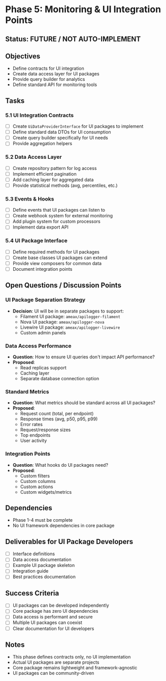 # Phase 5: Monitoring & UI Integration Points

## Status: FUTURE / NOT AUTO-IMPLEMENT

## Objectives
- Define contracts for UI integration
- Create data access layer for UI packages
- Provide query builder for analytics
- Define standard API for monitoring tools

## Tasks

### 5.1 UI Integration Contracts
- [ ] Create `UiDataProviderInterface` for UI packages to implement
- [ ] Define standard data DTOs for UI consumption
- [ ] Create query builder specifically for UI needs
- [ ] Provide aggregation helpers

### 5.2 Data Access Layer
- [ ] Create repository pattern for log access
- [ ] Implement efficient pagination
- [ ] Add caching layer for aggregated data
- [ ] Provide statistical methods (avg, percentiles, etc.)

### 5.3 Events & Hooks
- [ ] Define events that UI packages can listen to
- [ ] Create webhook system for external monitoring
- [ ] Add plugin system for custom processors
- [ ] Implement data export API

### 5.4 UI Package Interface
- [ ] Define required methods for UI packages
- [ ] Create base classes UI packages can extend
- [ ] Provide view composers for common data
- [ ] Document integration points

## Open Questions / Discussion Points

### UI Package Separation Strategy
- **Decision**: UI will be in separate packages to support:
  - Filament UI package: `ameax/apilogger-filament`
  - Nova UI package: `ameax/apilogger-nova`
  - Livewire UI package: `ameax/apilogger-livewire`
  - Custom admin panels

### Data Access Performance
- **Question**: How to ensure UI queries don't impact API performance?
- **Proposed**:
  - Read replicas support
  - Caching layer
  - Separate database connection option

### Standard Metrics
- **Question**: What metrics should be standard across all UI packages?
- **Proposed**:
  - Request count (total, per endpoint)
  - Response times (avg, p50, p95, p99)
  - Error rates
  - Request/response sizes
  - Top endpoints
  - User activity

### Integration Points
- **Question**: What hooks do UI packages need?
- **Proposed**:
  - Custom filters
  - Custom columns
  - Custom actions
  - Custom widgets/metrics

## Dependencies
- Phase 1-4 must be complete
- No UI framework dependencies in core package

## Deliverables for UI Package Developers
- [ ] Interface definitions
- [ ] Data access documentation
- [ ] Example UI package skeleton
- [ ] Integration guide
- [ ] Best practices documentation

## Success Criteria
- [ ] UI packages can be developed independently
- [ ] Core package has zero UI dependencies
- [ ] Data access is performant and secure
- [ ] Multiple UI packages can coexist
- [ ] Clear documentation for UI developers

## Notes
- This phase defines contracts only, no UI implementation
- Actual UI packages are separate projects
- Core package remains lightweight and framework-agnostic
- UI packages can be community-driven